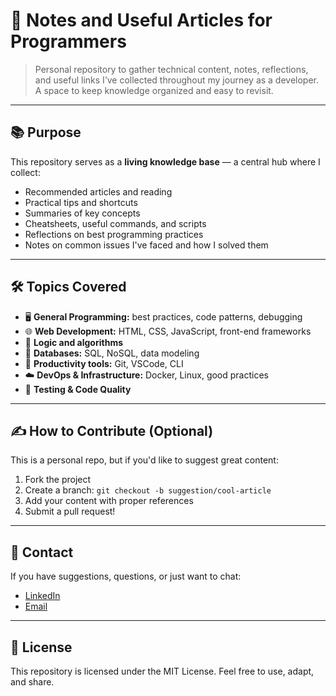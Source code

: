# 🧠 Notes and Useful Articles for Programmers

> Personal repository to gather technical content, notes, reflections, and useful links I’ve collected throughout my journey as a developer. A space to keep knowledge organized and easy to revisit.

---

## 📚 Purpose

This repository serves as a **living knowledge base** — a central hub where I collect:
- Recommended articles and reading
- Practical tips and shortcuts
- Summaries of key concepts
- Cheatsheets, useful commands, and scripts
- Reflections on best programming practices
- Notes on common issues I've faced and how I solved them

---

## 🛠 Topics Covered

- 🖥️ **General Programming:** best practices, code patterns, debugging  
- 🌐 **Web Development:** HTML, CSS, JavaScript, front-end frameworks  
- 🧠 **Logic and algorithms**  
- 🐘 **Databases:** SQL, NoSQL, data modeling  
- 🧰 **Productivity tools:** Git, VSCode, CLI  
- ☁️ **DevOps & Infrastructure:** Docker, Linux, good practices  
- 🧪 **Testing & Code Quality**  

---

## ✍️ How to Contribute (Optional)

This is a personal repo, but if you'd like to suggest great content:

1. Fork the project  
2. Create a branch: `git checkout -b suggestion/cool-article`  
3. Add your content with proper references  
4. Submit a pull request!

---

## 💬 Contact

If you have suggestions, questions, or just want to chat:

- [LinkedIn](#)  
- [Email](br.endo627.bp@gmail.com)

---

## 🧾 License

This repository is licensed under the MIT License. Feel free to use, adapt, and share.
